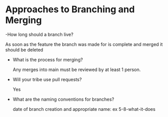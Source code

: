 # Approaches to Branching and Merging
-How long should a branch live?

  As soon as the feature the branch was made for is complete and merged it should be deleted
- What is the process for merging?
  
  Any merges into main must be reviewed by at least 1 person. 
- Will your tribe use pull requests?
  
  Yes
- What are the naming conventions for branches?
  
  date of branch creation and appropriate name: ex 5-8-what-it-does


